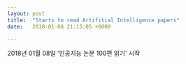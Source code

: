 ```yaml
---
layout: post
title:  "Starts to read Artifitial Intelligence papers"
date:   2018-01-08 21:15:05 +0000

---
```


2018년 01월 08일 '인공지능 논문 100편 읽기' 시작